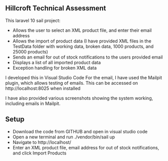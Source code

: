 ## Hillcroft Technical Assessment
This laravel 10 sail project:
- Allows the user to select an XML product file, and enter their email address
- Allows the import of product data (I have provided XML files in the TestData folder with working data, broken data, 1000 products, and 25000 products)
- Sends an email for out of stock notifications to the users provided email
- Displays a list of all imported product data
- Exception handling for broken XML data

I developed this in Visual Studio Code
For the email, I have used the Mailpit plugin, which allows testing of emails.  This can be accessed on http://localhost:8025 when installed

I have also provided various screenshots showing the system working, including emails in Mailpit.

## Setup
- Download the code from GITHUB and open in visual studio code
- Open a new terminal and run ./vendor/bin/sail up
- Navigate to http://localhost/
- Enter an XML product file, email address for out of stock notifications, and click Import Products
